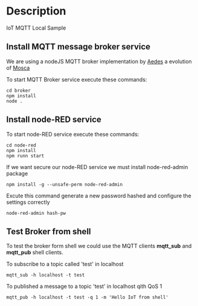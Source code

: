 # Description

IoT MQTT Local Sample

## Install MQTT message broker service

We are using a nodeJS MQTT broker implementation by [Aedes](https://github.com/moscajs/aedes) a evolution of [Mosca](https://github.com/moscajs/moscamosca)

To start MQTT Broker service execute these commands:

```shellAed
cd broker
npm install
node .
```

## Install node-RED service

To start node-RED service execute these commands:

```shell
cd node-red
npm install
npm runn start
```

If we want secure our node-RED service we must install node-red-admin package

```shell
npm install -g --unsafe-perm node-red-admin
```

Excute this command generate a new password hashed and configure the settings correctly

```shell
node-red-admin hash-pw
```

## Test Broker from shell

To test the broker form shell we could use the MQTT clients **mqtt_sub** and **mqtt_pub** shell clients.

To subscribe to a topic called 'test' in localhost

```shell
mqtt_sub -h localhost -t test
```

To published a message to a topic 'test' in localhost qith QoS 1

```shell
mqtt_pub -h localhost -t test -q 1 -m 'Hello IoT from shell'
```
